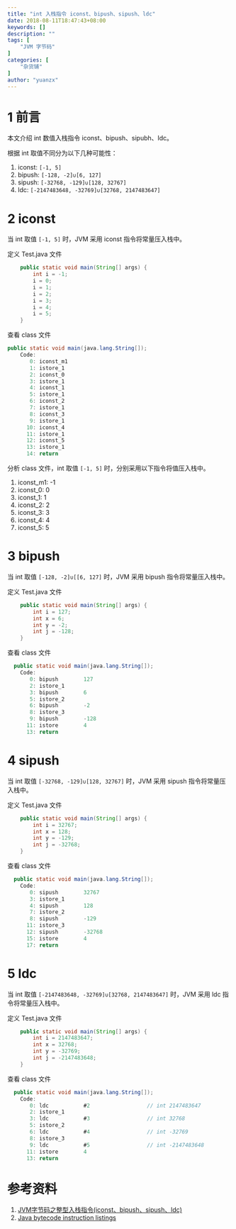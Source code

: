 ```yaml
---
title: "int 入栈指令 iconst、bipush、sipush、ldc"
date: 2018-08-11T18:47:43+08:00
keywords: []
description: ""
tags: [
    "JVM 字节码"
]
categories: [
    "杂货铺"
]
author: "yuanzx"
---
```


# 1 前言

本文介绍 int 数值入栈指令 iconst、bipush、sipubh、Idc。

根据 int 取值不同分为以下几种可能性：

1. iconst: `[-1, 5]`
2. bipush: `[-128, -2]∪[6, 127]`
3. sipush: `[-32768, -129]∪[128, 32767]`
4. ldc: `[-2147483648, -32769]∪[32768, 2147483647]`

# 2 iconst

当 int 取值 `[-1, 5]` 时，JVM 采用 iconst 指令将常量压入栈中。

定义 Test.java 文件

```java
    public static void main(String[] args) {
        int i = -1;
        i = 0;
        i = 1;
        i = 2;
        i = 3;
        i = 4;
        i = 5;
    }
```

查看 class 文件

```java
public static void main(java.lang.String[]);
    Code:
       0: iconst_m1
       1: istore_1
       2: iconst_0
       3: istore_1
       4: iconst_1
       5: istore_1
       6: iconst_2
       7: istore_1
       8: iconst_3
       9: istore_1
      10: iconst_4
      11: istore_1
      12: iconst_5
      13: istore_1
      14: return
```

分析 class 文件，int 取值 `[-1, 5]` 时，分别采用以下指令将值压入栈中。

1. iconst_m1: -1
2. iconst_0: 0
3. iconst_1: 1
4. iconst_2: 2
5. iconst_3: 3
6. iconst_4: 4
7. iconst_5: 5

# 3 bipush

当 int 取值 `[-128, -2]∪[[6, 127]` 时，JVM 采用 bipush 指令将常量压入栈中。

定义 Test.java 文件

```java
    public static void main(String[] args) {
        int i = 127;
        int x = 6;
        int y = -2;
        int j = -128;
    }
```

查看 class 文件


```java
  public static void main(java.lang.String[]);
    Code:
       0: bipush        127
       2: istore_1
       3: bipush        6
       5: istore_2
       6: bipush        -2
       8: istore_3
       9: bipush        -128
      11: istore        4
      13: return
```

# 4 sipush

当 int 取值 `[-32768, -129]∪[128, 32767]` 时，JVM 采用 sipush 指令将常量压入栈中。

定义 Test.java 文件

```java
    public static void main(String[] args) {
        int i = 32767;
        int x = 128;
        int y = -129;
        int j = -32768;
    }
```

查看 class 文件

```java
  public static void main(java.lang.String[]);
    Code:
       0: sipush        32767
       3: istore_1
       4: sipush        128
       7: istore_2
       8: sipush        -129
      11: istore_3
      12: sipush        -32768
      15: istore        4
      17: return
```

# 5 ldc

当 int 取值 `[-2147483648, -32769]∪[32768, 2147483647]` 时，JVM 采用 ldc 指令将常量压入栈中。

定义 Test.java 文件

```java
    public static void main(String[] args) {
        int i = 2147483647;
        int x = 32768;
        int y = -32769;
        int j = -2147483648;
    }
```

查看 class 文件

```java
  public static void main(java.lang.String[]);
    Code:
       0: ldc           #2                  // int 2147483647
       2: istore_1
       3: ldc           #3                  // int 32768
       5: istore_2
       6: ldc           #4                  // int -32769
       8: istore_3
       9: ldc           #5                  // int -2147483648
      11: istore        4
      13: return
```

# 参考资料

1. [JVM字节码之整型入栈指令(iconst、bipush、sipush、ldc)](http://www.linmuxi.com/2016/02/25/jvm-int-pushstack-01/)
2. [Java bytecode instruction listings](https://en.wikipedia.org/wiki/Java_bytecode_instruction_listings)